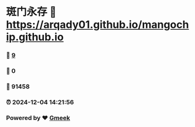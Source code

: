 # 斑门永存 :link: https://arqady01.github.io/mangochip.github.io 
### :page_facing_up: [9](https://arqady01.github.io/mangochip.github.io/tag.html) 
### :speech_balloon: 0 
### :hibiscus: 91458 
### :alarm_clock: 2024-12-04 14:21:56 
### Powered by :heart: [Gmeek](https://github.com/Meekdai/Gmeek)
